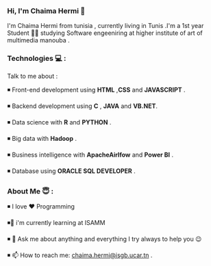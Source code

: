 ### Hi, I'm Chaima Hermi 👋

I'm Chaima Hermi from tunisia , currently living in Tunis .I'm a 1st year Student :student: studying Software engeeniring  at higher institute of art of multimedia manouba .







### Technologies :computer:	:

Talk to me about : 

:black_medium_small_square:	Front-end development using __HTML__ ,__CSS__ and __JAVASCRIPT__ . 

:black_medium_small_square:	Backend development using __C__ , __JAVA__ and  __VB.NET__.

:black_medium_small_square:	Data science with __R__ and __PYTHON__ .

:black_medium_small_square:	Big data with __Hadoop__  .

:black_medium_small_square:	Business intelligence with __ApacheAirlfow__ and __Power BI__ .


:black_medium_small_square:	Database using __ORACLE SQL DEVELOPER__ .






### About Me 😇  :


:black_medium_small_square: I love :heart:	Programming

:black_medium_small_square:🌱  i'm currently learning at ISAMM

:black_medium_small_square: 💬 Ask me about anything and everything I try always to help you :wink:

:black_medium_small_square: 📫 How to reach me: chaima.hermi@isgb.ucar.tn .







<!--

Here are some ideas to get you started:

- 🔭 I’m currently working on ...
- 🌱 I’m currently learning ...
- 👯 I’m looking to collaborate on ...
- 🤔 I’m looking for help with ...
- 💬 Ask me about ...
- 📫 How to reach me: ...
- 😄 Pronouns: ...
- ⚡ Fun fact: ... 
-->
